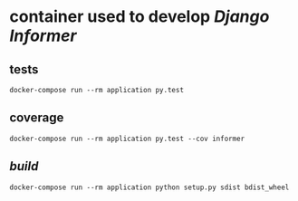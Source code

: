 # container used to develop _Django Informer_

## tests

```
docker-compose run --rm application py.test
```

## coverage

```
docker-compose run --rm application py.test --cov informer
```

## _build_

```
docker-compose run --rm application python setup.py sdist bdist_wheel
```
